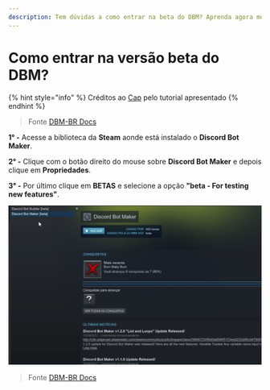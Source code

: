 ```yaml
---
description: Tem dúvidas a como entrar na beta do DBM? Aprenda agora mesmo.
---
```


# Como entrar na versão beta do DBM?

{% hint style="info" %}
Créditos ao [Cap](https://discordapp.com/users/293860296542388234) pelo tutorial apresentado
{% endhint %}

> Fonte [DBM-BR Docs](https://dbmbr.gitbook.io/docs/faq/como-entrar-na-beta-do-dbm)

**1° -** Acesse a biblioteca da **Steam** aonde está instalado o **Discord Bot Maker**.

**2° -** Clique com o botão direito do mouse sobre **Discord Bot Maker** e depois clique em **Propriedades**.

**3° -** Por último clique em **BETAS** e selecione a opção **"beta - For testing new features"**.[ ](https://dbmbr.gitbook.io/docs/faq/como-instalar-e-atualizar-os-mods)

![](../../../.gitbook/assets/assets_-lp01j6rr6vzibztsimm_-lph-sgzsqphantj0c9p_-lph-a2niovjrvzog3a9_beta-dbm.gif)

> Fonte [DBM-BR Docs](https://dbmbr.gitbook.io/docs/faq/como-entrar-na-beta-do-dbm)
